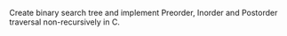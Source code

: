 Create binary search tree and implement
Preorder, Inorder and Postorder traversal
non-recursively in C.
